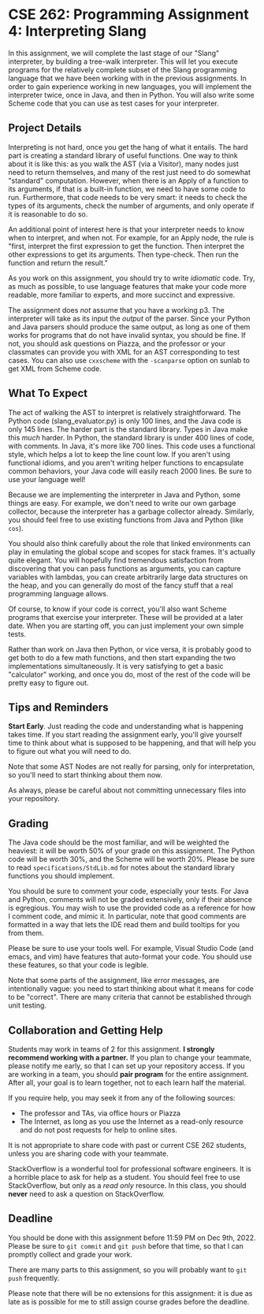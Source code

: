 # CSE 262: Programming Assignment 4: Interpreting Slang

In this assignment, we will complete the last stage of our "Slang" interpreter,
by building a tree-walk interpreter.  This will let you execute programs for the
relatively complete subset of the Slang programming language that we have been
working with in the previous assignments.  In order to gain experience working
in new languages, you will implement the interpreter twice, once in Java, and
then in Python.  You will also write some Scheme code that you can use as test
cases for your interpreter.

## Project Details

Interpreting is not hard, once you get the hang of what it entails.  The hard
part is creating a standard library of useful functions.  One way to think about
it is like this: as you walk the AST (via a Visitor), many nodes just need to
return themselves, and many of the rest just need to do somewhat "standard"
computation.  However, when there is an Apply of a function to its arguments, if
that is a built-in function, we need to have some code to run.  Furthermore,
that code needs to be very smart: it needs to check the types of its arguments,
check the number of arguments, and only operate if it is reasonable to do so.

An additional point of interest here is that your interpreter needs to know when
to interpret, and when not.  For example, for an Apply node, the rule is "first,
interpret the first expression to get the function.  Then interpret the other
expressions to get its arguments.  Then type-check.  Then run the function and
return the result."

As you work on this assignment, you should try to write *idiomatic* code.
Try, as much as possible, to use language features that make your code more
readable, more familiar to experts, and more succinct and expressive.

The assignment does *not* assume that you have a working p3.  The interpreter
will take as its input the *output* of the parser.  Since your Python and Java
parsers should produce the same output, as long as one of them works for
programs that do not have invalid syntax, you should be fine.  If not, you
should ask questions on Piazza, and the professor or your classmates can provide
you with XML for an AST corresponding to test cases.  You can also use
`cxxscheme` with the `-scanparse` option on sunlab to get XML from Scheme code.

## What To Expect

The act of walking the AST to interpret is relatively straightforward.  The
Python code (slang_evaluator.py) is only 100 lines, and the Java code is only 145
lines.  The harder part is the standard library.  Types in Java make this *much*
harder.  In Python, the standard library is under 400 lines of code, with
comments.  In Java, it's more like 700 lines.  This code uses a functional
style, which helps a lot to keep the line count low.  If you aren't using
functional idioms, and you aren't writing helper functions to encapsulate common
behaviors, your Java code will easily reach 2000 lines.  Be sure to use your
language well!

Because we are implementing the interpreter in Java and Python, some things are
easy.  For example, we don't need to write our own garbage collector, because
the interpreter has a garbage collector already.  Similarly, you should feel
free to use existing functions from Java and Python (like `cos`).

You should also think carefully about the role that linked environments can play
in emulating the global scope and scopes for stack frames.  It's actually quite
elegant.  You will hopefully find tremendous satisfaction from discovering that
you can pass functions as arguments, you can capture variables with lambdas, you
can create arbitrarily large data structures on the heap, and you can generally
do most of the fancy stuff that a real programming language allows.

Of course, to know if your code is correct, you'll also want Scheme programs
that exercise your interpreter.  These will be provided at a later date.  When
you are starting off, you can just implement your own simple tests.

Rather than work on Java then Python, or vice versa, it is probably good to get
both to do a few math functions, and then start expanding the two
implementations simultaneously.  It is very satisfying to get a basic
"calculator" working, and once you do, most of the rest of the code will be
pretty easy to figure out.

## Tips and Reminders

**Start Early**.  Just reading the code and understanding what is happening
takes time.  If you start reading the assignment early, you'll give yourself
time to think about what is supposed to be happening, and that will help you
to figure out what you will need to do.

Note that some AST Nodes are not really for parsing, only for interpretation, so
you'll need to start thinking about them now.

As always, please be careful about not committing unnecessary files into your
repository.

## Grading

The Java code should be the most familiar, and will be weighted the heaviest: it
will be worth 50% of your grade on this assignment.  The Python code will be
worth 30%, and the Scheme will be worth 20%.  Please be sure to read
`specifications/StdLib.md` for notes about the standard library functions you
should implement.

You should be sure to comment your code, especially your tests.  For Java and
Python, comments will not be graded extensively, only if their absence is
egregious.  You may wish to use the provided code as a reference for how I
comment code, and mimic it.  In particular, note that good comments are
formatted in a way that lets the IDE read them and build tooltips for you from
them.

Please be sure to use your tools well.  For example, Visual Studio Code (and
emacs, and vim) have features that auto-format your code.  You should use these
features, so that your code is legible.

Note that some parts of the assignment, like error messages, are intentionally
vague: you need to start thinking about what it means for code to be "correct".
There are many criteria that cannot be established through unit testing.

## Collaboration and Getting Help

Students may work in teams of 2 for this assignment.  **I strongly recommend
working with a partner.**  If you plan to change your teammate, please notify me
early, so that I can set up your repository access.  If you are working in a
team, you should **pair program** for the entire assignment. After all, your
goal is to learn together, not to each learn half the material.

If you require help, you may seek it from any of the following sources:

* The professor and TAs, via office hours or Piazza
* The Internet, as long as you use the Internet as a read-only resource and do
  not post requests for help to online sites.

It is not appropriate to share code with past or current CSE 262 students,
unless you are sharing code with your teammate.

StackOverflow is a wonderful tool for professional software engineers.  It is a
horrible place to ask for help as a student.  You should feel free to use
StackOverflow, but only as a *read only* resource.  In this class, you should
**never** need to ask a question on StackOverflow.

## Deadline

You should be done with this assignment before 11:59 PM on Dec 9th, 2022.
Please be sure to `git commit` and `git push` before that time, so that I can
promptly collect and grade your work.

There are many parts to this assignment, so you will probably want to `git push`
frequently.

Please note that there will be no extensions for this assignment: it is due as
late as is possible for me to still assign course grades before the deadline.
